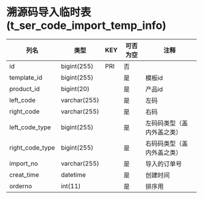 # 溯源码导入临时表(t_ser_code_import_temp_info)
| 列名   | 类型   | KEY  | 可否为空 | 注释   |
| ---- | ---- | ---- | ---- | ---- |
|id|bigint(255)|PRI|否||
|template_id|bigint(255)||是|模板id|
|product_id|bigint(20)||是|产品id|
|left_code|varchar(255)||是|左码|
|right_code|varchar(255)||是|右码|
|left_code_type|bigint(255)||是|左码码类型（盖内外盖之类）|
|right_code_type|bigint(255)||是|右码码类型（盖内外盖之类）|
|import_no|varchar(255)||是|导入的订单号|
|creat_time|datetime||是|创建时间|
|orderno|int(11)||是|排序用|
